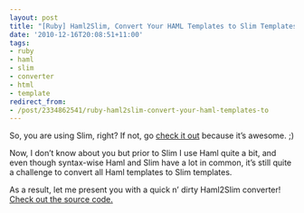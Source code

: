 ```yaml
---
layout: post
title: "[Ruby] Haml2Slim, Convert Your HAML Templates to Slim Templates"
date: '2010-12-16T20:08:51+11:00'
tags:
- ruby
- haml
- slim
- converter
- html
- template
redirect_from:
- /post/2334862541/ruby-haml2slim-convert-your-haml-templates-to
---
```

So, you are using Slim, right? If not, go [check it out](https://github.com/stonean/slim) because it’s awesome. ;)

Now, I don’t know about you but prior to Slim I use Haml quite a bit, and even though syntax-wise Haml and Slim have a lot in common, it’s still quite a challenge to convert all Haml templates to Slim templates.

As a result, let me present you with a quick n’ dirty Haml2Slim converter! [Check out the source code.](https://github.com/fredwu/haml2slim)

